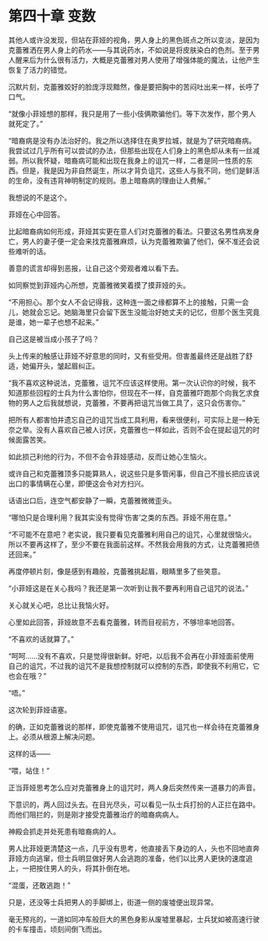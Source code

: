 # 第四十章 变数

其他人或许没发现，但站在菲娅的视角，男人身上的黑色斑点之所以变淡，是因为克蕾雅洒在男人身上的药水——与其说药水，不如说是将皮肤染白的色剂。至于男人醒来后为什么很有活力，大概是克蕾雅对男人使用了增强体能的魔法，让他产生恢复了活力的错觉。

沉默片刻，克蕾雅姣好的脸庞浮现黯然，像是要把胸中的苦闷吐出来一样，长呼了口气。

“就像小菲娅想的那样，我只是用了一些小伎俩欺骗他们。等下次发作，那个男人就死定了。”

“暗裔病是没有办法治好的。我之所以选择住在奥罗拉城，就是为了研究暗裔病。我尝试过几乎所有可以尝试的办法，但那些出现在人们身上的黑色却从未有一丝减弱。所以我怀疑，暗裔病可能和出现在我身上的诅咒一样，二者是同一性质的东西。但是，我是因为非自然诞生，所以才背负诅咒，这些人与我不同，他们是鲜活的生命，没有违背神明制定的规则。患上暗裔病的理由让人费解。”

我想说的不是这个。

菲娅在心中回答。

比起暗裔病如何形成，菲娅其实更在意人们对克蕾雅的看法。只要这名男性病发身亡，男人的妻子便一定会来找克蕾雅麻烦，认为克蕾雅欺骗了他们，保不准还会说些难听的话。

善意的谎言却得到恶报，让自己这个旁观者难以看下去。

如同察觉到菲娅内心所想，克蕾雅微笑着摸了摸菲娅的头。

“不用担心。那个女人不会记得我，这种连一面之缘都算不上的接触，只需一会儿，她就会忘记。她脑海里只会留下医生没能治好她丈夫的记忆，但那个医生究竟是谁，她一辈子也想不起来。”

自己这是被当成小孩子了吗？

头上传来的触感让菲娅不好意思的同时，又有些受用。但害羞最终还是战胜了舒适，她偏开头，皱起眉纠正。

“我不喜欢这种说法，克蕾雅，诅咒不应该这样使用。第一次认识你的时候，我不知道那些回程的士兵为什么害怕你，但现在不一样，自克蕾雅吓跑那个向我乞求食物的男人之后我就想说，克蕾雅，不要再把诅咒当做工具了，这只会伤害你。”

把所有人都害怕并遗忘自己的诅咒当成工具利用，看来很便利，可实际上是一种无奈之举。没有人喜欢自己被人讨厌，克蕾雅也一样如此，否则不会在提起诅咒的时候面露苦笑。

如此损己利他的行为，不但不会令菲娅感动，反而让她心生恼火。

或许自己和克蕾雅顶多只能算熟人，说这些只是多管闲事，但自己不擅长把应该说出口的事情瞒在心里，即便这会令对方扫兴。

话语出口后，连空气都安静了一瞬，克蕾雅微微歪头。

“哪怕只是合理利用？我其实没有觉得‘伤害’之类的东西。菲娅不用在意。”

“不可能不在意吧？老实说，我只要看见克蕾雅利用自己的诅咒，心里就很恼火。所以不要再这样了，至少不要在我面前这样。不然我会用我的方式，让克蕾雅把债还回来。”

再度停顿片刻，像是感到有趣般，克蕾雅挑起眉，眼睛里多了些笑意。

“小菲娅这是在关心我吗？我还是第一次听到让我不要再利用自己诅咒的说法。”

关心就关心吧，总比让我恼火好。

心里如此回答，菲娅故意不去看克蕾雅，转而目视前方，不够坦率地回答。

“不喜欢的话就算了。”

“呵呵……没有不喜欢，只是觉得很新鲜。好吧，以后我不会再在小菲娅面前使用自己的诅咒，不过我的诅咒不是我想控制就可以控制的东西，即使我不利用它，它也会在哦？”

“唔。”

这次轮到菲娅语塞。

的确，正如克蕾雅说的那样，即使克蕾雅不使用诅咒，诅咒也一样会待在克蕾雅身上。必须从根源上解决问题。

这样的话——

“喂，站住！”

正当菲娅思考怎么应对克蕾雅身上的诅咒时，两人身后突然传来一道暴力的声音。

下意识的，两人回过头去。在目光尽头，可以看见一队士兵打扮的人正拦在路中。而他们阻拦的，则是刚才接受克蕾雅治疗的暗裔病病人。

神殿会抓走并处死患有暗裔病的人。

男人比菲娅更清楚这一点，几乎没有思考，他直接丢下身边的人，头也不回地直奔菲娅方向逃窜，但士兵明显做好男人会逃跑的准备，他们以比男人更快的速度追上，一把按住男人的头，将其扑倒在地。

“混蛋，还敢逃跑！”

只是，还没等士兵把男人的手脚绑上，街道一侧的废墟便出现异常。

毫无预兆的，一道如同冲车般巨大的黑色身影从废墟里暴起，士兵犹如被高速行驶的卡车撞击，顷刻间倒飞而出。

